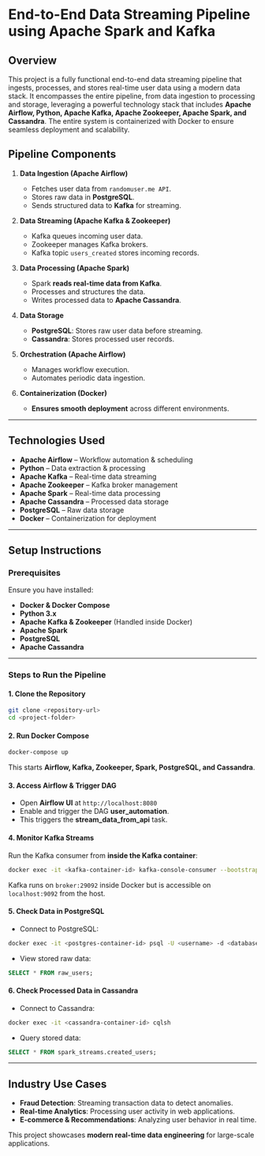 # End-to-End Data Streaming Pipeline using Apache Spark and Kafka

## **Overview**
This project is a fully functional end-to-end data streaming pipeline that ingests, processes, and stores real-time user data using a modern data stack. It encompasses the entire pipeline, from data ingestion to processing and storage, leveraging a powerful technology stack that includes **Apache Airflow, Python, Apache Kafka, Apache Zookeeper, Apache Spark, and Cassandra**. The entire system is containerized with Docker to ensure seamless deployment and scalability.

## **Pipeline Components**
1. **Data Ingestion (Apache Airflow)**
   - Fetches user data from `randomuser.me API`.
   - Stores raw data in **PostgreSQL**.
   - Sends structured data to **Kafka** for streaming.

2. **Data Streaming (Apache Kafka & Zookeeper)**
   - Kafka queues incoming user data.
   - Zookeeper manages Kafka brokers.
   - Kafka topic `users_created` stores incoming records.

3. **Data Processing (Apache Spark)**
   - Spark **reads real-time data from Kafka**.
   - Processes and structures the data.
   - Writes processed data to **Apache Cassandra**.

4. **Data Storage**
   - **PostgreSQL**: Stores raw user data before streaming.
   - **Cassandra**: Stores processed user records.

5. **Orchestration (Apache Airflow)**
   - Manages workflow execution.
   - Automates periodic data ingestion.

6. **Containerization (Docker)**
   - **Ensures smooth deployment** across different environments.

---

## **Technologies Used**
- **Apache Airflow** – Workflow automation & scheduling
- **Python** – Data extraction & processing
- **Apache Kafka** – Real-time data streaming
- **Apache Zookeeper** – Kafka broker management
- **Apache Spark** – Real-time data processing
- **Apache Cassandra** – Processed data storage
- **PostgreSQL** – Raw data storage
- **Docker** – Containerization for deployment

---

## **Setup Instructions**

### **Prerequisites**
Ensure you have installed:
- **Docker & Docker Compose**
- **Python 3.x**
- **Apache Kafka & Zookeeper** (Handled inside Docker)
- **Apache Spark**
- **PostgreSQL**
- **Apache Cassandra**

---

### **Steps to Run the Pipeline**

#### **1. Clone the Repository**
```sh
git clone <repository-url>
cd <project-folder>
```

#### **2. Run Docker Compose**
```sh
docker-compose up
```
This starts **Airflow, Kafka, Zookeeper, Spark, PostgreSQL, and Cassandra**.

#### **3. Access Airflow & Trigger DAG**
- Open **Airflow UI** at `http://localhost:8080`
- Enable and trigger the DAG **user_automation**.
- This triggers the **stream_data_from_api** task.

#### **4. Monitor Kafka Streams**
Run the Kafka consumer from **inside the Kafka container**:
```sh
docker exec -it <kafka-container-id> kafka-console-consumer --bootstrap-server broker:29092 --topic users_created --from-beginning
```
Kafka runs on `broker:29092` inside Docker but is accessible on `localhost:9092` from the host.

#### **5. Check Data in PostgreSQL**
- Connect to PostgreSQL:
```sh
docker exec -it <postgres-container-id> psql -U <username> -d <database>
```
- View stored raw data:
```sql
SELECT * FROM raw_users;
```

#### **6. Check Processed Data in Cassandra**
- Connect to Cassandra:
```sh
docker exec -it <cassandra-container-id> cqlsh
```
- Query stored data:
```sql
SELECT * FROM spark_streams.created_users;
```

---

## **Industry Use Cases**
- **Fraud Detection**: Streaming transaction data to detect anomalies.
- **Real-time Analytics**: Processing user activity in web applications.
- **E-commerce & Recommendations**: Analyzing user behavior in real time.

This project showcases **modern real-time data engineering** for large-scale applications. 
